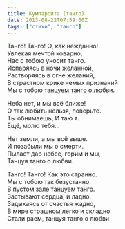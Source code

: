 ```yaml
---
title: Кумпарсита (танго)
date: 2013-08-22T07:59:00Z
tags: ["стихи", "танго"]
---
```


Танго! Танго! О, как нежданно!  
Увлекая мечтой коварно,  
Нас с тобою уносит танго.  
Испаряясь в ночи желанной,  
Растворяясь в огне желаний,  
В страстном крике немых признаний  
Мы с тобою танцуем танго о любви.

Неба нет, и мы всё ближе!  
О так любить нельзя, поверьте.  
Ты обнимаешь, И таю я.  
Ещё, молю тебя...

Нет земли, а мы всё выше.  
И позабыли мы о смерти.  
Пылает дар небес, горим и мы,  
Танцуя танго о любви.

Танго! Танго! Как это странно.  
Мы с тобою так безустанно.  
В пустом зале танцуем танго.  
Застывают сердца, и ладно.  
Задыхаясь от счастья жадно,  
В мире страшном легко и складно  
Стали раем, танцуя танго о любви.




